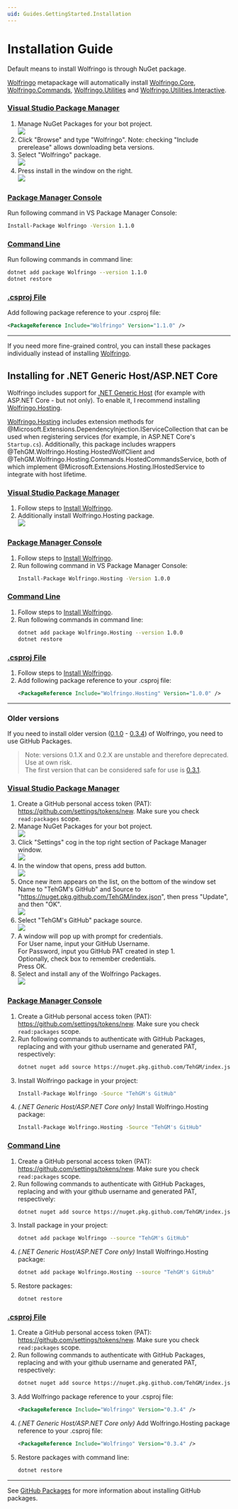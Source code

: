 ```yaml
---
uid: Guides.GettingStarted.Installation
---
```


# Installation Guide
Default means to install Wolfringo is through NuGet package.

[Wolfringo](https://www.nuget.org/packages/Wolfringo) metapackage will automatically install [Wolfringo.Core](https://www.nuget.org/packages/Wolfringo.Core), [Wolfringo.Commands](https://www.nuget.org/packages/Wolfringo.Commands), [Wolfringo.Utilities](https://www.nuget.org/packages/Wolfringo.Utilities) and [Wolfringo.Utilities.Interactive](https://www.nuget.org/packages/Wolfringo.Utilities.Interactive).  

### [Visual Studio Package Manager](#tab/install-with-vs)
1. Manage NuGet Packages for your bot project.  
![](/_images/guides/install-vs-1.png)
2. Click "Browse" and type "Wolfringo". Note: checking "Include prerelease" allows downloading beta versions.
3. Select "Wolfringo" package.  
![](/_images/guides/install-vs-2.png)
4. Press install in the window on the right.  
![](/_images/guides/install-vs-3.png)

### [Package Manager Console](#tab/install-with-pmconsole)
Run following command in VS Package Manager Console:  
```bash
Install-Package Wolfringo -Version 1.1.0
```

### [Command Line](#tab/install-with-cli)
Run following commands in command line:  
```bash
dotnet add package Wolfringo --version 1.1.0
dotnet restore
```

### [.csproj File](#tab/install-with-csproj)
Add following package reference to your .csproj file:  
```xml
<PackageReference Include="Wolfringo" Version="1.1.0" />
```
***

If you need more fine-grained control, you can install these packages individually instead of installing [Wolfringo](https://www.nuget.org/packages/Wolfringo).

## Installing for .NET Generic Host/ASP.NET Core
Wolfringo includes support for [.NET Generic Host](https://docs.microsoft.com/en-gb/aspnet/core/fundamentals/host/generic-host?view=aspnetcore-3.0) (for example with ASP.NET Core - but not only). To enable it, I recommend installing [Wolfringo.Hosting](https://www.nuget.org/packages/Wolfringo.Hosting).

[Wolfringo.Hosting](https://www.nuget.org/packages/Wolfringo.Hosting) includes extension methods for @Microsoft.Extensions.DependencyInjection.IServiceCollection that can be used when registering services (for example, in ASP.NET Core's `Startup.cs`). Additionally, this package includes wrappers @TehGM.Wolfringo.Hosting.HostedWolfClient and @TehGM.Wolfringo.Hosting.Commands.HostedCommandsService, both of which implement @Microsoft.Extensions.Hosting.IHostedService to integrate with host lifetime.

### [Visual Studio Package Manager](#tab/install-with-vs)
1. Follow steps to [Install Wolfringo](#installation-guide).
2. Additionally install Wolfringo.Hosting package.  
![](/_images/guides/install-vs-4.png)

### [Package Manager Console](#tab/install-with-pmconsole)
1. Follow steps to [Install Wolfringo](#installation-guide).
2. Run following command in VS Package Manager Console:  
    ```bash
    Install-Package Wolfringo.Hosting -Version 1.0.0
    ```

### [Command Line](#tab/install-with-cli)
1. Follow steps to [Install Wolfringo](#installation-guide).
2. Run following commands in command line:  
    ```bash
    dotnet add package Wolfringo.Hosting --version 1.0.0
    dotnet restore
    ```

### [.csproj File](#tab/install-with-csproj)
1. Follow steps to [Install Wolfringo](#installation-guide).
2. Add following package reference to your .csproj file:  
    ```xml
    <PackageReference Include="Wolfringo.Hosting" Version="1.0.0" />
    ```
***

### Older versions
If you need to install older version ([0.1.0](https://github.com/TehGM/Wolfringo/releases/tag/0.1.0) - [0.3.4](https://github.com/TehGM/Wolfringo/releases/tag/0.3.4)) of Wolfringo, you need to use GitHub Packages. 

> Note: versions 0.1.X and 0.2.X are unstable and therefore deprecated. Use at own risk.  
> The first version that can be considered safe for use is [0.3.1](https://github.com/TehGM/Wolfringo/releases/tag/0.3.1).

### [Visual Studio Package Manager](#tab/install-with-vs)
1. Create a GitHub personal access token (PAT): https://github.com/settings/tokens/new. Make sure you check `read:packages` scope.
2. Manage NuGet Packages for your bot project.  
![](/_images/guides/install-vs-1.png)
3. Click "Settings" cog in the top right section of Package Manager window.  
![](/_images/guides/install-vs-5.png)
4. In the window that opens, press add button.  
![](/_images/guides/install-vs-6.png)
5. Once new item appears on the list, on the bottom of the window set Name to "TehGM's GitHub" and Source to "https://nuget.pkg.github.com/TehGM/index.json", then press "Update", and then "OK".  
![](/_images/guides/install-vs-7.png)
6. Select "TehGM's GitHub" package source.  
![](/_images/guides/install-vs-8.png)
7. A window will pop up with prompt for credentials.  
   For User name, input your GitHub Username.  
   For Password, input you GitHub PAT created in step 1.  
   Optionally, check box to remember credentials.  
   Press OK.
8. Select and install any of the Wolfringo Packages.  
![](/_images/guides/install-vs-9.png)


### [Package Manager Console](#tab/install-with-pmconsole)
1. Create a GitHub personal access token (PAT): https://github.com/settings/tokens/new. Make sure you check `read:packages` scope.
2. Run following commands to authenticate with GitHub Packages, replacing <GithubUsername> and <GithubToken> with your github username and generated PAT, respectively:  
    ```bash
    dotnet nuget add source https://nuget.pkg.github.com/TehGM/index.json -n "TehGM's GitHub" -u <GithubUsername> -p <GithubToken>
    ```
3. Install Wolfringo package in your project:  
    ```bash
    Install-Package Wolfringo -Source "TehGM's GitHub"
    ```
4. *(.NET Generic Host/ASP.NET Core only)* Install Wolfringo.Hosting package:  
    ```bash
    Install-Package Wolfringo.Hosting -Source "TehGM's GitHub"
    ```

    
### [Command Line](#tab/install-with-cli)
1. Create a GitHub personal access token (PAT): https://github.com/settings/tokens/new. Make sure you check `read:packages` scope.
2. Run following commands to authenticate with GitHub Packages, replacing <GithubUsername> and <GithubToken> with your github username and generated PAT, respectively:  
    ```bash
    dotnet nuget add source https://nuget.pkg.github.com/TehGM/index.json -n "TehGM's GitHub" -u <GithubUsername> -p <GithubToken>
    ```
3. Install package in your project:  
    ```bash
    dotnet add package Wolfringo --source "TehGM's GitHub"
    ```
4. *(.NET Generic Host/ASP.NET Core only)* Install Wolfringo.Hosting package:  
    ```bash
    dotnet add package Wolfringo.Hosting --source "TehGM's GitHub"
    ```
5. Restore packages:  
    ```bash
    dotnet restore
    ```

### [.csproj File](#tab/install-with-csproj)
1. Create a GitHub personal access token (PAT): https://github.com/settings/tokens/new. Make sure you check `read:packages` scope.
2. Run following commands to authenticate with GitHub Packages, replacing <GithubUsername> and <GithubToken> with your github username and generated PAT, respectively:
    ```bash
    dotnet nuget add source https://nuget.pkg.github.com/TehGM/index.json -n "TehGM's GitHub" -u <GithubUsername> -p <GithubToken>
    ```
3. Add Wolfringo package reference to your .csproj file:
    ```xml
    <PackageReference Include="Wolfringo" Version="0.3.4" />
    ```
4. *(.NET Generic Host/ASP.NET Core only)* Add Wolfringo.Hosting package reference to your .csproj file:
    ```xml
    <PackageReference Include="Wolfringo" Version="0.3.4" />
    ```
5. Restore packages with command line:
    ```bash
    dotnet restore
    ```
***

See [GitHub Packages](https://help.github.com/en/packages/using-github-packages-with-your-projects-ecosystem/configuring-dotnet-cli-for-use-with-github-packages#installing-a-package) for more information about installing GitHub packages.